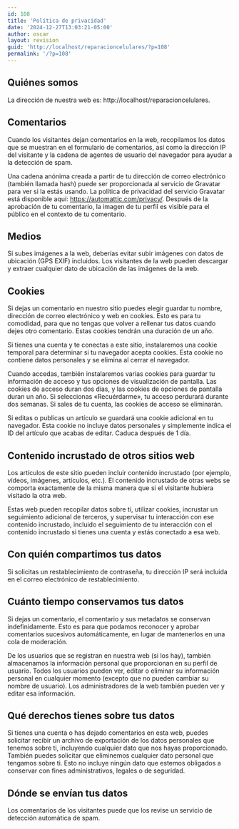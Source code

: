 ```yaml
---
id: 108
title: 'Política de privacidad'
date: '2024-12-27T13:03:21-05:00'
author: oscar
layout: revision
guid: 'http://localhost/reparacioncelulares/?p=108'
permalink: '/?p=108'
---
```


## Quiénes somos

La dirección de nuestra web es: http://localhost/reparacioncelulares.

## Comentarios

 Cuando los visitantes dejan comentarios en la web, recopilamos los datos que se muestran en el formulario de comentarios, así como la dirección IP del visitante y la cadena de agentes de usuario del navegador para ayudar a la detección de spam.

Una cadena anónima creada a partir de tu dirección de correo electrónico (también llamada hash) puede ser proporcionada al servicio de Gravatar para ver si la estás usando. La política de privacidad del servicio Gravatar está disponible aquí: https://automattic.com/privacy/. Después de la aprobación de tu comentario, la imagen de tu perfil es visible para el público en el contexto de tu comentario.

## Medios

Si subes imágenes a la web, deberías evitar subir imágenes con datos de ubicación (GPS EXIF) incluidos. Los visitantes de la web pueden descargar y extraer cualquier dato de ubicación de las imágenes de la web.

## Cookies

Si dejas un comentario en nuestro sitio puedes elegir guardar tu nombre, dirección de correo electrónico y web en cookies. Esto es para tu comodidad, para que no tengas que volver a rellenar tus datos cuando dejes otro comentario. Estas cookies tendrán una duración de un año.

Si tienes una cuenta y te conectas a este sitio, instalaremos una cookie temporal para determinar si tu navegador acepta cookies. Esta cookie no contiene datos personales y se elimina al cerrar el navegador.

Cuando accedas, también instalaremos varias cookies para guardar tu información de acceso y tus opciones de visualización de pantalla. Las cookies de acceso duran dos días, y las cookies de opciones de pantalla duran un año. Si seleccionas «Recuérdarme», tu acceso perdurará durante dos semanas. Si sales de tu cuenta, las cookies de acceso se eliminarán.

Si editas o publicas un artículo se guardará una cookie adicional en tu navegador. Esta cookie no incluye datos personales y simplemente indica el ID del artículo que acabas de editar. Caduca después de 1 día.

## Contenido incrustado de otros sitios web

Los artículos de este sitio pueden incluir contenido incrustado (por ejemplo, vídeos, imágenes, artículos, etc.). El contenido incrustado de otras webs se comporta exactamente de la misma manera que si el visitante hubiera visitado la otra web.

Estas web pueden recopilar datos sobre ti, utilizar cookies, incrustar un seguimiento adicional de terceros, y supervisar tu interacción con ese contenido incrustado, incluido el seguimiento de tu interacción con el contenido incrustado si tienes una cuenta y estás conectado a esa web.

## Con quién compartimos tus datos

Si solicitas un restablecimiento de contraseña, tu dirección IP será incluida en el correo electrónico de restablecimiento.

## Cuánto tiempo conservamos tus datos

Si dejas un comentario, el comentario y sus metadatos se conservan indefinidamente. Esto es para que podamos reconocer y aprobar comentarios sucesivos automáticamente, en lugar de mantenerlos en una cola de moderación.

De los usuarios que se registran en nuestra web (si los hay), también almacenamos la información personal que proporcionan en su perfil de usuario. Todos los usuarios pueden ver, editar o eliminar su información personal en cualquier momento (excepto que no pueden cambiar su nombre de usuario). Los administradores de la web también pueden ver y editar esa información.

## Qué derechos tienes sobre tus datos

Si tienes una cuenta o has dejado comentarios en esta web, puedes solicitar recibir un archivo de exportación de los datos personales que tenemos sobre ti, incluyendo cualquier dato que nos hayas proporcionado. También puedes solicitar que eliminemos cualquier dato personal que tengamos sobre ti. Esto no incluye ningún dato que estemos obligados a conservar con fines administrativos, legales o de seguridad.

## Dónde se envían tus datos

Los comentarios de los visitantes puede que los revise un servicio de detección automática de spam.